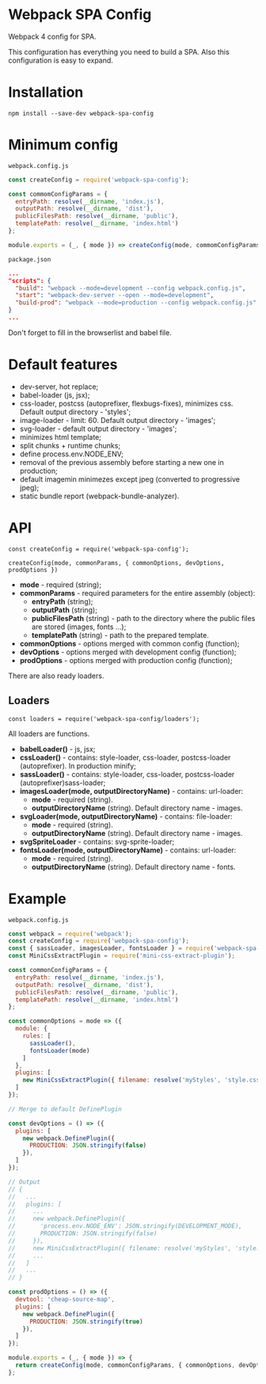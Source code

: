 # Webpack SPA Config
Webpack 4 config for SPA.

This configuration has everything you need to build a SPA.
Also this configuration is easy to expand.

# Installation
```
npm install --save-dev webpack-spa-config
```

# Minimum config
```
webpack.config.js
```
```js
const createConfig = require('webpack-spa-config');

const commomConfigParams = {
  entryPath: resolve(__dirname, 'index.js'),
  outputPath: resolve(__dirname, 'dist'),
  publicFilesPath: resolve(__dirname, 'public'),
  templatePath: resolve(__dirname, 'index.html')
};

module.exports = (_, { mode }) => createConfig(mode, commomConfigParams);
```

```
package.json
```
```json
...
"scripts": {
  "build": "webpack --mode=development --config webpack.config.js",
  "start": "webpack-dev-server --open --mode=development",
  "build-prod": "webpack --mode=production --config webpack.config.js"
}
...
```
Don't forget to fill in the browserlist and babel file.

# Default features
* dev-server, hot replace;
* babel-loader (js, jsx);
* css-loader, postcss (autoprefixer, flexbugs-fixes), minimizes css. Default output directory - 'styles';
* image-loader - limit: 60. Default output directory - 'images';
* svg-loader - default output directory - 'images';
* minimizes html template;
* split chunks + runtime chunks;
* define process.env.NODE_ENV;
* removal of the previous assembly before starting a new one in production;
* default imagemin minimezes except jpeg (converted to progressive jpeg);
* static bundle report (webpack-bundle-analyzer).

# API
```
const createConfig = require('webpack-spa-config');

createConfig(mode, commonParams, { commonOptions, devOptions, prodOptions })
```
* **mode** - required (string);
* **commonParams** - required parameters for the entire assembly (object):
	 * **entryPath** (string);
   * **outputPath** (string);
   * **publicFilesPath** (string) - path to the directory where the public files are stored (images, fonts ...);
   * **templatePath** (string) - path to the prepared template.
* **commonOptions** - options merged with common config (function);
* **devOptions** - options merged with development config (function);
* **prodOptions** - options merged with production config (function);

There are also ready loaders.

## Loaders
```
const loaders = require('webpack-spa-config/loaders');
```

All loaders are functions.

* **babelLoader()** - js, jsx;
* **cssLoader()** - contains: style-loader, css-loader, postcss-loader (autoprefixer). In production minify;
* **sassLoader()** - contains: style-loader, css-loader, postcss-loader (autoprefixer)sass-loader;
* **imagesLoader(mode, outputDirectoryName)** - contains: url-loader:
  * **mode** - required (string).
  * **outputDirectoryName** (string). Default directory name - images.
* **svgLoader(mode, outputDirectoryName)** - contains: file-loader:
  * **mode** - required (string).
  * **outputDirectoryName** (string). Default directory name - images.
* **svgSpriteLoader** - contains: svg-sprite-loader;
* **fontsLoader(mode, outputDirectoryName)** - contains: url-loader:
  * **mode** - required (string).
  * **outputDirectoryName** (string). Default directory name - fonts.

# Example
```
webpack.config.js
```
```js
const webpack = require('webpack');
const createConfig = require('webpack-spa-config');
const { sassLoader, imagesLoader, fontsLoader } = require('webpack-spa-config/loaders');
const MiniCssExtractPlugin = require('mini-css-extract-plugin');

const commonConfigParams = {
  entryPath: resolve(__dirname, 'index.js'),
  outputPath: resolve(__dirname, 'dist'),
  publicFilesPath: resolve(__dirname, 'public'),
  templatePath: resolve(__dirname, 'index.html')
};

const commonOptions = mode => ({
  module: {
    rules: [
      sassLoader(),
      fontsLoader(mode)
    ]
  },
  plugins: [
    new MiniCssExtractPlugin({ filename: resolve('myStyles', 'style.css') })
  ]
});

// Merge to default DefinePlugin

const devOptions = () => ({
  plugins: [
    new webpack.DefinePlugin({
      PRODUCTION: JSON.stringify(false)
    }),
  ]
});

// Output
// {
//   ...
//   plugins: [
//     ...
//     new webpack.DefinePlugin({
//       'process.env.NODE_ENV': JSON.stringify(DEVELOPMENT_MODE),
//       PRODUCTION: JSON.stringify(false)
//     }),
//     new MiniCssExtractPlugin({ filename: resolve('myStyles', 'style.css') })
//     ...
//   ]
//   ...
// }

const prodOptions = () => ({
  devtool: 'cheap-source-map',
  plugins: [
    new webpack.DefinePlugin({
      PRODUCTION: JSON.stringify(true)
    }),
  ]
});

module.exports = (_, { mode }) => {
  return createConfig(mode, commonConfigParams, { commonOptions, devOptions, prodOptions });
};
```
